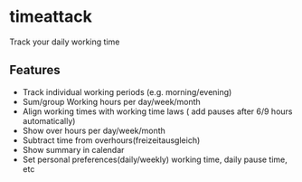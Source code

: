 # timeattack
Track your daily working time

## Features
* Track individual working periods (e.g. morning/evening)
* Sum/group Working hours per day/week/month
* Align working times with working time laws ( add pauses after 6/9 hours automatically)
* Show over hours per day/week/month
* Subtract time from overhours(freizeitausgleich)
* Show summary in calendar
* Set personal preferences(daily/weekly) working time, daily pause time, etc
